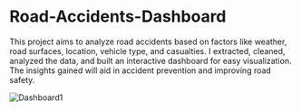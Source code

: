# Road-Accidents-Dashboard

This project aims to analyze road accidents based on factors like weather, road surfaces, location, vehicle type, and casualties. I extracted, cleaned, analyzed the data, and built an interactive dashboard for easy visualization. The insights gained will aid in accident prevention and improving road safety.

![Dashboard1](https://github.com/Shashank-mankala1/Road-Accidents-Dashboard/assets/57833493/d8fe10b7-3851-4a7d-b6eb-e33c1b01edee)
